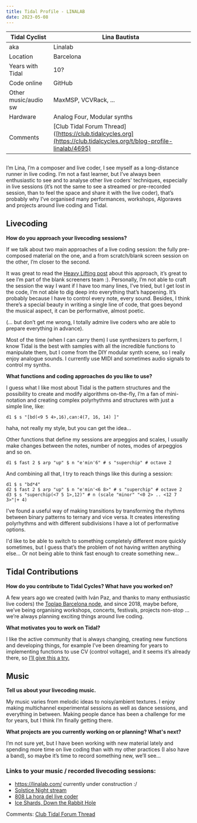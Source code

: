 ```yaml
---
title: Tidal Profile - LINALAB
date: 2023-05-08
---
```



| Tidal Cyclist        | Lina Bautista                                            |
| -------------------- | -------------------------------------------------------- |
| aka                  | Linalab                                                  |
| Location             | Barcelona                                                |
| Years with Tidal     | 10?                                                      |
| Code online          | GitHub                                                   |
| Other music/audio sw | MaxMSP, VCVRack, ...                                     |
| Hardware             | Analog Four, Modular synths                              |
| Comments             | [Club Tidal Forum Thread]([https://club.tidalcycles.org](https://club.tidalcycles.org/t/blog-profile-linalab/4695) |

## 

I’m Lina, I’m a composer and live coder, I see myself as a long-distance runner in live coding. I’m not a fast learner, but I’ve always been enthusiastic to see and to analyse other live coders' techniques, especially in live sessions (it’s not the same to see a streamed or pre-recorded session, than to feel the space and share it with the live coder), that’s probably why I’ve organised many performances, workshops, Algoraves and projects around live coding and Tidal. 

## Livecoding  


**How do you approach your livecoding sessions?**  

If we talk about two main approaches of a live coding session: the fully pre-composed material on the one, and a from scratch/blank screen session on the other, I’m closer to the second.

It was great to read the [Heavy Lifting post](https://tidalcycles.org/blog/tidal_profile_heavylifting) about this approach, it’s great to see I’m part of the blank screeners team  :).  Personally, I’m not able to craft the session the way I want if I have too many lines, I’ve tried, but I get lost in the code, I’m not able to dig deep into everything that’s happening. It’s probably because I have to control every note, every sound.  Besides, I think there’s a special beauty in writing a single line of code, that goes beyond the musical aspect, it can be performative, almost poetic. 

(… but don’t get me wrong, I totally admire live coders who are able to prepare everything in advance).

Most of the time (when I can carry them) I use synthesizers to perform, I know Tidal is the best with samples with all the incredible functions to manipulate them, but I come from the DIY modular synth scene, so I really enjoy analogue sounds. I currently use MIDI and sometimes audio signals to control my synths. 


**What functions and coding approaches do you like to use?**  

I guess what I like most about Tidal is the pattern structures and the possibility to create and modify algorithms on-the-fly, I’m a fan of mini-notation and creating complex polyrhythms and structures with just a simple line, like: 


    d1 $ s "[bd(<9 5 4>,16),can:4(7, 16, 14) ]" 

haha, not really my style, but you can get the idea… 

Other functions that define my sessions are arpeggios and scales, I usually make changes between the notes, number of notes, modes of arpeggios and so on.

    d1 $ fast 2 $ arp "up" $ n "e'min'6" # s "superchip" # octave 2


And combining all that, I try to reach things like this during a session:

    d1 $ s "bd*4"
    d2 $ fast 2 $ arp "up" $ n "e'min'<6 8>" # s "superchip" # octave 2
    d3 $ s "superchip(<7 5 1>,12)" # n (scale "minor" "<0 2> .. <12 7 3>"|+ 4)


I’ve found a useful way of making transitions by transforming the rhythms between binary patterns to ternary and vice versa. It creates interesting polyrhythms and with different subdivisions I have a lot of performative options.

I'd like to be able to switch to something completely different more quickly sometimes, but I guess that’s the problem of not having written anything else… Or not being able to think fast enough to create something new…


## Tidal Contributions  

**How do you contribute to Tidal Cycles? What have you worked on?**  

A few years ago we created (with Iván Paz, and thanks to many enthusiastic live coders) the [Toplap Barcelona node](https://toplap.cat/en/home), and since 2018, maybe before, we’ve being organising workshops, concerts, festivals, projects non-stop … we’re always planning exciting things around live coding. 

**What motivates you to work on Tidal?**   

I like the active community that is always changing, creating new functions and developing things, for example I’ve been dreaming for years to implementing functions to use CV (control voltage), and it seems it’s already there, so [I’ll give this a try.](https://tidalcycles.org/docs/configuration/MIDIOSC/control-voltage/)

## Music  

**Tell us about your livecoding music.**  

My music varies from melodic ideas to noisy/ambient textures. I enjoy making multichannel experimental sessions as well as dance sessions, and everything in between. Making people dance has been a challenge for me for years, but I think I’m finally getting there. 


**What projects are you currently working on or planning? What's next?**  

I’m not sure yet, but I have been working with new material lately and spending more time on live coding than with my other practices (I also have a band), so maybe it’s time to record something new, we’ll see…


### Links to your music / recorded livecoding sessions:

- https://linalab.com/ currently under construction :/
- [Solstice Night stream](https://youtu.be/DNRZ6u2ksRI)
- [808 La hora del live coder](https://www.youtube.com/live/p7nBr-cR31k?feature=share)
- [Ice Shards, Down the Rabbit Hole](https://callitanythingrecords.bandcamp.com/track/ice-shards)



Comments: [Club Tidal Forum Thread](https://club.tidalcycles.org/t/blog-profile-linalab/4695)
